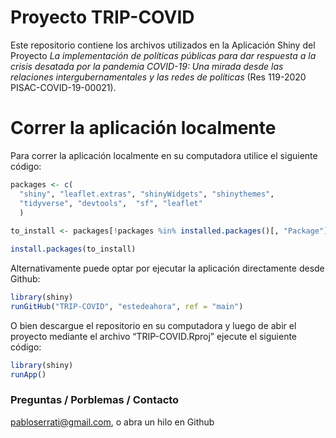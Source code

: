 
# Proyecto TRIP-COVID

Este repositorio contiene los archivos utilizados en la Aplicación Shiny
del Proyecto *La implementación de políticas públicas para dar respuesta
a la crisis desatada por la pandemia COVID-19: Una mirada desde las
relaciones intergubernamentales y las redes de políticas* (Res 119-2020
PISAC-COVID-19-00021).

<!--# # Versión online: Una versión de esta aplicación puede consutarse en:  -->

# Correr la aplicación localmente

Para correr la aplicación localmente en su computadora utilice el
siguiente código:

``` r
packages <- c(
  "shiny", "leaflet.extras", "shinyWidgets", "shinythemes", 
  "tidyverse", "devtools",  "sf", "leaflet" 
  )
    
to_install <- packages[!packages %in% installed.packages()[, "Package"]]

install.packages(to_install)
```

Alternativamente puede optar por ejecutar la aplicación directamente
desde Github:

``` r
library(shiny)
runGitHub("TRIP-COVID", "estedeahora", ref = "main")
```

O bien descargue el repositorio en su computadora y luego de abir el
proyecto mediante el archivo “TRIP-COVID.Rproj” ejecute el siguiente
código:

``` r
library(shiny)
runApp()
```

### Preguntas / Porblemas / Contacto

<pabloserrati@gmail.com>, o abra un hilo en Github
